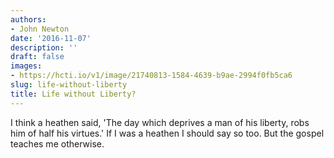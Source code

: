 ```yaml
---
authors:
- John Newton
date: '2016-11-07'
description: ''
draft: false
images:
- https://hcti.io/v1/image/21740813-1584-4639-b9ae-2994f0fb5ca6
slug: life-without-liberty
title: Life without Liberty?
---
```


I think a heathen said, 'The day which deprives a man of his liberty, robs him of half his virtues.' If I was a heathen I should say so too. But the gospel teaches me otherwise.